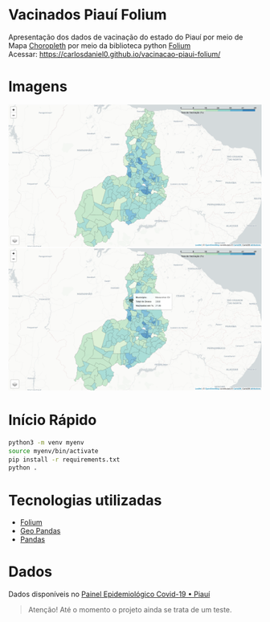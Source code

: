 # Vacinados Piauí Folium

Apresentação dos dados de vacinação do estado do Piauí por meio de Mapa [Choropleth](https://python-visualization.github.io/folium/quickstart.html) por meio da biblioteca python [Folium](https://python-visualization.github.io/folium/index.html)
<br/>
Acessar: https://carlosdaniel0.github.io/vacinacao-piaui-folium/

# Imagens

![Screenshot-1](imgs/1.png) <br/>
![Screenshot-2](imgs/2.png)

# Início Rápido

```bash
python3 -m venv myenv
source myenv/bin/activate
pip install -r requirements.txt
python .
```

# Tecnologias utilizadas

- [Folium](https://python-visualization.github.io/folium/installing.html)
- [Geo Pandas](https://pypi.org/project/geopandas/)
- [Pandas](https://pandas.pydata.org/)

# Dados

Dados disponíveis no [Painel Epidemiológico Covid-19 • Piauí](https://datastudio.google.com/reporting/a6dc07e9-4161-4b5a-9f2a-6f9be486e8f9/page/d06pB)

> Atenção! Até o momento o projeto ainda se trata de um teste.
